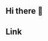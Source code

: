 ## Hi there 👋
<!--
- 🔭 I’m currently working on Vividly.
- 🌱 I’m currently learning REACT.
- 👯 I’m looking to collaborate on React projects.
- 🤔 I’m looking to be hired as a React Developer.
- 💬 Ask me about React. 
- 📫 How to reach me: jonasbraham@gmail.com
- 😄 Pronouns: he/him.
- ⚡ Fun fact: I don't eat chickens.
-->

## Link

